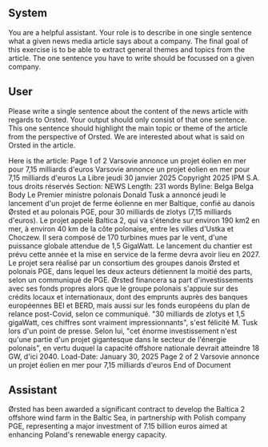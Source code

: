 ## System

You are a helpful assistant. Your role is to describe in one single sentence what a given news media article says about a company. The final goal of this exercise is to be able to extract general themes and topics from the article. The one sentence you have to write should be focussed on a given company.

## User


Please write a single sentence about the content of the news article with regards to Orsted. Your output should only consist of that one sentence.
This one sentence should highlight the main topic or theme of the article from the perspective of Orsted. We are interested about what is said on Orsted in the article.

Here is the article: Page 1 of 2
Varsovie annonce un projet éolien en mer pour 7,15 milliards d'euros
Varsovie annonce un projet éolien en mer pour 7,15 milliards d'euros
La Libre
jeudi 30 janvier 2025
Copyright 2025 IPM S.A. tous droits réservés
Section: NEWS
Length: 231 words
Byline: Belga Belga
Body
Le Premier ministre polonais Donald Tusk a annoncé jeudi le lancement d'un projet de ferme éolienne en mer 
Baltique, confié au danois Ørsted et au polonais PGE, pour 30 milliards de zlotys (7,15 milliards d'euros).
Le projet appelé Baltica 2, qui va s'étendre sur environ 190 km2 en mer, à environ 40 km de la côte polonaise, 
entre les villes d'Ustka et Choczew. Il sera composé de 170 turbines mues par le vent, d'une puissance globale 
attendue de 1,5 GigaWatt. 
   Le lancement du chantier est prévu cette année et la mise en service de la ferme devra avoir lieu en 2027.
   Le projet sera réalisé par un consortium des groupes danois Ørsted et polonais PGE, dans lequel les deux 
acteurs détiennent la moitié des parts, selon un communiqué de PGE. 
   Ørsted financera sa part d'investissements avec ses fonds propres alors que le groupe polonais s'appuie sur des 
crédits locaux et internationaux, dont des emprunts auprès des banques européennes BEI et BERD, mais aussi sur 
les fonds européens du plan de relance post-Covid, selon ce communiqué.
   "30 milliards de zlotys et 1,5 gigaWatt, ces chiffres sont vraiment impressionnants", s'est félicité M. Tusk lors d'un 
point de presse. 
   Selon lui, "cet énorme investissement n'est qu'une partie d'un projet gigantesque dans le secteur de l'énergie 
polonais", en vertu duquel la capacité offshore nationale devrait atteindre 18 GW, d'ici 2040.
Load-Date: January 30, 2025
Page 2 of 2
Varsovie annonce un projet éolien en mer pour 7,15 milliards d'euros
End of Document
            

## Assistant

Ørsted has been awarded a significant contract to develop the Baltica 2 offshore wind farm in the Baltic Sea, in partnership with Polish company PGE, representing a major investment of 7.15 billion euros aimed at enhancing Poland's renewable energy capacity.

